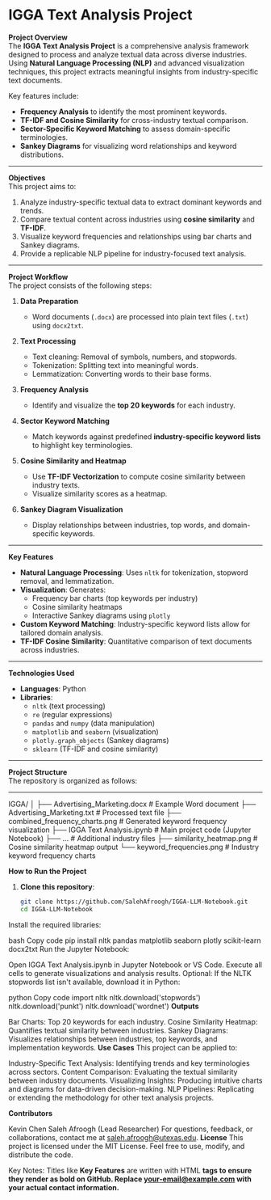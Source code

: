 # <strong>IGGA Text Analysis Project</strong>

<strong>Project Overview</strong>  
The <strong>IGGA Text Analysis Project</strong> is a comprehensive analysis framework designed to process and analyze textual data across diverse industries. Using <strong>Natural Language Processing (NLP)</strong> and advanced visualization techniques, this project extracts meaningful insights from industry-specific text documents.  

Key features include:  
- <strong>Frequency Analysis</strong> to identify the most prominent keywords.  
- <strong>TF-IDF and Cosine Similarity</strong> for cross-industry textual comparison.  
- <strong>Sector-Specific Keyword Matching</strong> to assess domain-specific terminologies.  
- <strong>Sankey Diagrams</strong> for visualizing word relationships and keyword distributions.  

---

<strong>Objectives</strong>  
This project aims to:  
1. Analyze industry-specific textual data to extract dominant keywords and trends.  
2. Compare textual content across industries using <strong>cosine similarity</strong> and <strong>TF-IDF</strong>.  
3. Visualize keyword frequencies and relationships using bar charts and Sankey diagrams.  
4. Provide a replicable NLP pipeline for industry-focused text analysis.  

---

<strong>Project Workflow</strong>  
The project consists of the following steps:

1. <strong>Data Preparation</strong>  
   - Word documents (`.docx`) are processed into plain text files (`.txt`) using `docx2txt`.

2. <strong>Text Processing</strong>  
   - Text cleaning: Removal of symbols, numbers, and stopwords.  
   - Tokenization: Splitting text into meaningful words.  
   - Lemmatization: Converting words to their base forms.

3. <strong>Frequency Analysis</strong>  
   - Identify and visualize the <strong>top 20 keywords</strong> for each industry.

4. <strong>Sector Keyword Matching</strong>  
   - Match keywords against predefined <strong>industry-specific keyword lists</strong> to highlight key terminologies.

5. <strong>Cosine Similarity and Heatmap</strong>  
   - Use <strong>TF-IDF Vectorization</strong> to compute cosine similarity between industry texts.  
   - Visualize similarity scores as a heatmap.

6. <strong>Sankey Diagram Visualization</strong>  
   - Display relationships between industries, top words, and domain-specific keywords.

---

<strong>Key Features</strong>  
- <strong>Natural Language Processing</strong>: Uses `nltk` for tokenization, stopword removal, and lemmatization.  
- <strong>Visualization</strong>: Generates:  
   - Frequency bar charts (top keywords per industry)  
   - Cosine similarity heatmaps  
   - Interactive Sankey diagrams using `plotly`  
- <strong>Custom Keyword Matching</strong>: Industry-specific keyword lists allow for tailored domain analysis.  
- <strong>TF-IDF Cosine Similarity</strong>: Quantitative comparison of text documents across industries.

---

<strong>Technologies Used</strong>  
- <strong>Languages</strong>: Python  
- <strong>Libraries</strong>:  
   - `nltk` (text processing)  
   - `re` (regular expressions)  
   - `pandas` and `numpy` (data manipulation)  
   - `matplotlib` and `seaborn` (visualization)  
   - `plotly.graph_objects` (Sankey diagrams)  
   - `sklearn` (TF-IDF and cosine similarity)  

---

<strong>Project Structure</strong>  
The repository is organized as follows:

---

IGGA/
│
├── Advertising_Marketing.docx       # Example Word document
├── Advertising_Marketing.txt        # Processed text file
├── combined_frequency_charts.png    # Generated keyword frequency visualization
├── IGGA Text Analysis.ipynb         # Main project code (Jupyter Notebook)
├── ...                              # Additional industry files
├── similarity_heatmap.png           # Cosine similarity heatmap output
└── keyword_frequencies.png          # Industry keyword frequency charts



<strong>How to Run the Project</strong>  
1. **Clone this repository**:  
   ```bash
   git clone https://github.com/SalehAfroogh/IGGA-LLM-Notebook.git
   cd IGGA-LLM-Notebook
Install the required libraries:

bash
Copy code
pip install nltk pandas matplotlib seaborn plotly scikit-learn docx2txt
Run the Jupyter Notebook:

Open IGGA Text Analysis.ipynb in Jupyter Notebook or VS Code.
Execute all cells to generate visualizations and analysis results.
Optional: If the NLTK stopwords list isn't available, download it in Python:

python
Copy code
import nltk
nltk.download('stopwords')
nltk.download('punkt')
nltk.download('wordnet')
<strong>Outputs</strong>

Bar Charts: Top 20 keywords for each industry.
Cosine Similarity Heatmap: Quantifies textual similarity between industries.
Sankey Diagrams: Visualizes relationships between industries, top keywords, and implementation keywords.
<strong>Use Cases</strong>
This project can be applied to:

Industry-Specific Text Analysis: Identifying trends and key terminologies across sectors.
Content Comparison: Evaluating the textual similarity between industry documents.
Visualizing Insights: Producing intuitive charts and diagrams for data-driven decision-making.
NLP Pipelines: Replicating or extending the methodology for other text analysis projects.

<strong>Contributors</strong>

Kevin Chen
Saleh Afroogh (Lead Researcher)
For questions, feedback, or collaborations, contact me at saleh.afroogh@utexas.edu.
<strong>License</strong>
This project is licensed under the MIT License. Feel free to use, modify, and distribute the code.

Key Notes:
Titles like <strong>Key Features</strong> are written with HTML <strong> tags to ensure they render as bold on GitHub.
Replace your-email@example.com with your actual contact information.
